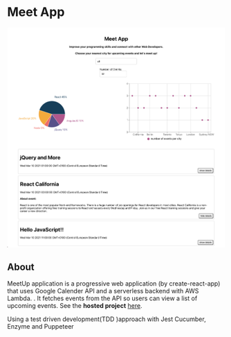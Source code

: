 # Meet App

![Meet App](src/img/meet.png)

## About

MeetUp application is a progressive web application (by create-react-app) that uses Google Calender API and a serverless backend with AWS Lambda. . It fetches events from the API so users can view a list of upcoming events. See the **hosted project** [here](https://joolanda.github.io/meet/). <br />

Using a test driven development(TDD )approach with Jest Cucumber, Enzyme and Puppeteer
